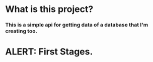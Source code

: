 # What is this project?

### This is a simple api for getting data of a database that I'm creating too.


# ALERT: First Stages.